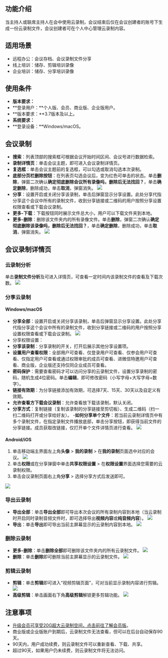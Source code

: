 ## 功能介绍
当主持人或联席主持人在会中使用云录制，会议结束后仅在会议创建者的账号下生成一份云录制文件，会议创建者可在个人中心管理云录制内容。

## 适用场景
- 远程办公：会议存档、会议录制文件分享
- 线上培训：储存、剪辑培训录像
- 企业培训：储存、分享培训录像

## 使用条件
- **版本要求：**
 - **登录用户：**个人版、会员、商业版、企业版用户。
 - **版本要求：**3.7版本及以上。
- **系统要求：**
 - **登录设备：**Windows/macOS。

## 会议录制
- **搜索**：列表顶部的搜索框可根据会议开始时间区间、会议号进行数据检索。
- **录制详情页**：单击会议主题，即可进入会议录制详情页。
- **复选框**：单击会议主题前的复选框，可以勾选或取消勾选本次录制。
- **底部分页栏删除按钮**：在列表页勾选会议后，变为红色可单击的状态。单击**删除**，弹窗二次确认**确定彻底删除会议所有录像吗，删除后无法找回？**，单击**确定删除**，删除成功，单击**取消**，弹窗消失。
![](https://qcloudimg.tencent-cloud.cn/raw/9a030b8f5fa95b4792995f1b83136384.png)
- **分享**：设置开启或关闭分享该录制，单击后弹窗显示分享设置。此处分享代指分享这个会议中所有的录制文件，收到分享链接或二维码的用户按照分享设置权限查看或下载会议录制。
- **更多-下载**：下载按钮同时展示文件总大小，用户可以下载文件夹到本地。
- **更多-删除**：删除该文件夹内的所有录像文件。单击**删除**，弹窗二次确认**确定彻底删除该录像吗，删除后无法找回？**，单击**确定删除**，删除成功，单击**取消**，弹窗消失。
![](https://qcloudimg.tencent-cloud.cn/raw/3011ea7c3e85f0e87a655692a77ebac1.png)

## 会议录制详情页
### 云录制分析
单击**录制文件分析**及可进入详情页，可查看一定时间内该录制文件的查看及下载次数。
![](https://qcloudimg.tencent-cloud.cn/raw/cfba286d1e8afa92a24a73e03296d800.png)

### 分享云录制
#### Windows/macOS
- **分享全部**：设置开启或关闭分享该录制，单击后弹窗显示分享设置。此处分享代指分享这个会议中所有的录制文件，收到分享链接或二维码的用户按照分享设置权限查看或下载会议录制。
![](https://qcloudimg.tencent-cloud.cn/raw/40addec05f1ce5b0759121743cd7cbcd.png)
- 分享权限设置：
 - **分享该录制**：分享录制的开关，打开后展示其他分享设置项。
 - **设置用户查看权限**：全部用户可查看、仅登录用户可查看、仅参会用户可查看、仅指定用户可查看或通过权限审批的成员可查看、进微信特邀用户可查看、商业版，企业版还支持仅同企业成员可查看。
 - **密码保护**：需要查看密码才可以访问分享的云录制文件，设置分享录制的密码，随机生成4位密码。单击**编辑**，即可修改密码（小写字母+大写字母+数字）。
 - **链接有效期**：为分享链接添加有效期，可选择7天、15天、30天以及自定义有效期。
 - **允许查看方下载会议录制**：允许查看放下载该录制，默认关闭。
 - **分享方式**：复制链接（复制该录制的分享链接至剪切板）、生成二维码（扫一扫二维码打开或分享给好友）。
-**如何分享单个文件**：若当前云录制详情页中有多个录制文件，在指定录制文件播放底部，单击分享按钮，即获得当前文件的分享链接。成员获取改链接，仅打开单个文件详情页进行查看。
![](https://qcloudimg.tencent-cloud.cn/raw/990287f6284ceb9913846fde900f9bb1.png)

#### Android/iOS
1. 单击移动端主界面左上角**头像** > **我的录制** > 在**我的录制**页面选中对应的会议。
![](https://qcloudimg.tencent-cloud.cn/raw/bc80dae43fe791d573b084cd7026245b.png)
2. 单击**权限**或在分享弹窗中单击**共享权限设置** > 在**权限设置**界面选择您需要的云录制权限。
3. 单击会议录制页面右上角**分享** > 选择分享方式后发送即可。

![](https://qcloudimg.tencent-cloud.cn/raw/a642dabf4ebd82abe2463d24a59ae5e1.png)

### 导出云录制
- **导出全部**：单击**导出全部**即可导出本次会议的所有录制内容到本地（当云录制时开启同时录制音频文件时，即可选择导出**视频内容**或**纯音频内容**）。
![](https://qcloudimg.tencent-cloud.cn/raw/1c1d2fafc3d9becca0f9aa77efbd0f78.png)
- **导出**：单击**导出**即可导出当前主屏幕显示的云录制内容到本地。
![](https://qcloudimg.tencent-cloud.cn/raw/704593af37f8630b0e7ff90937bc1e4a.png)

### 删除云录制
- **更多-删除**：单击**删除全部**即可删除该文件夹内的所有云录制文件。
![](https://qcloudimg.tencent-cloud.cn/raw/12f678675d31656bbddfc9162c6f9d0c.png)
- **删除**：单击**删除**即可删除当前主屏幕显示的云录制文件。
![](https://qcloudimg.tencent-cloud.cn/raw/39dc27323443e9e4ec49b9fa2c1bfea5.png)

### 剪辑云录制
- **剪辑**：单击**剪辑**即可进入“视频剪辑页面”，可对当前显示录制内容进行剪辑。
![](https://qcloudimg.tencent-cloud.cn/raw/3fb769bb2584555073f3fd5e3eca3fe3.png)
- **高级剪辑**：单击画面右下角**高级剪辑**解锁更多剪辑功能。
![](https://qcloudimg.tencent-cloud.cn/raw/41b629776599d582adfbda1e7cfd06a5.png)

## 注意事项
- [升级会员可享受20G超大云录制空间，点击前往了解会员版](https://meeting.tencent.com/buy?mid=web.p.topdh.djygm)。
- 商业版或企业版账户到期后，云录制文件无法查看，但可以在后台自动保存90天。
- 90天内，用户成功续费，则云录制文件可以重新查看、下载、共享。
- 超过90天，如果用户仍未续费，则云录制文件将无法访问。

